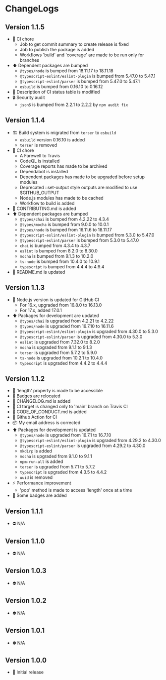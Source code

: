 # ChangeLogs

## Version 1.1.5

- :green_heart: CI chore
  - Job to get commit summary to create release is fixed
  - Job to publish the package is added
  - Workflows 'build' and 'coverage' are made to be run only for branches
- :arrow_up: Dependent packages are bumped
  - `@types/node` is bumped from 18.11.17 to 18.11.18
  - `@typescript-eslint/eslint-plugin` is bumped from 5.47.0 to 5.47.1
  - `@typescript-eslint/parser` is bumped from 5.47.0 to 5.47.1
  - `esbuild` is bumped from 0.16.10 to 0.16.12
- :memo: Description of CI status table is modified
- :lock: Security audit
  - `json5` is bumped from 2.2.1 to 2.2.2 by `npm audit fix`

## Version 1.1.4

- :building_construction: Build system is migrated from `terser` to `esbuild`
  - `esbuild` version 0.16.10 is added
  - `terser` is removed
- :green_heart: CI chore
  - A Farewell to Travis
  - CodeQL is installed
  - Coverage reports has made to be archived
  - Dependabot is installed
  - Dependent packages has made to be upgraded before setup modules
  - Deprecated ::set-output style outputs are modified to use $GITHUB_OUTPUT
  - Node.js modules has made to be cached
  - Workflow to build is added
- :memo: CONTRIBUTING.md is added
- :arrow_up: Dependent packages are bumped
  - `@types/chai` is bumped from 4.2.22 to 4.3.4
  - `@types/mocha` is bumped from 9.0.0 to 10.0.1
  - `@types/node` is bumped from 16.11.6 to 18.11.17
  - `@typescript-eslint/eslint-plugin` is bumped from 5.3.0 to 5.47.0
  - `@typescript-eslint/parser` is bumped from 5.3.0 to 5.47.0
  - `chai` is bumped from 4.3.4 to 4.3.7
  - `eslint` is bumped from 8.2.0 to 8.30.0
  - `mocha` is bumped from 9.1.3 to 10.2.0
  - `ts-node` is bumped from 10.4.0 to 10.9.1
  - `typescript` is bumped from 4.4.4 to 4.9.4
- :memo: README.md is updated

## Version 1.1.3

- :green_heart: Node.js version is updated for GitHub CI
  - For 16.x, upgraded from 16.8.0 to 16.13.0
  - For 17.x, added 17.0.1
- :arrow_up: Packages for development are updated
  - `@types/chai` is upgraded from 4.2.21 to 4.2.22
  - `@types/node` is upgraded from 16.7.10 to 16.11.6
  - `@typescript-eslint/eslint-plugin` is upgraded from 4.30.0 to 5.3.0
  - `@typescript-eslint/parser` is upgraded from 4.30.0 to 5.3.0
  - `eslint` is upgraded from 7.32.0 to 8.2.0
  - `mocha` is upgraded from 9.1.1 to 9.1.3
  - `terser` is upgraded from 5.7.2 to 5.9.0
  - `ts-node` is upgraded from 10.2.1 to 10.4.0
  - `typescript` is upgraded from 4.4.2 to 4.4.4

## Version 1.1.2

- :art: 'length' property is made to be accessible
- :memo: Badges are relocated
- :memo: CHANGELOG.md is added
- :green_heart: CI target is changed only to 'main' branch on Travis CI
- :memo: CODE_OF_CONDUCT.md is added
- :green_heart: Github Action for CI
- :package: My email address is corrected
- :arrow_up: Packages for development is updated
  - `@types/node` is upgraded from 16.7.1 to 16.7.10
  - `@typescript-eslint/eslint-plugin` is upgraded from 4.29.2 to 4.30.0
  - `@typescript-eslint/parser` is upgraded from 4.29.2 to 4.30.0
  - `mkdirp` is added
  - `mocha` is upgraded from 9.1.0 to 9.1.1
  - `npm-run-all` is added
  - `terser` is upgraded from 5.7.1 to 5.7.2
  - `typescript` is upgraded from 4.3.5 to 4.4.2
  - `uuid` is removed
- :zap: Performance improvement
  - 'pop' method is made to access 'length' once at a time
- :memo: Some badges are added

## Version 1.1.1

- :no_entry: N/A

## Version 1.1.0

- :no_entry: N/A

## Version 1.0.3

- :no_entry: N/A

## Version 1.0.2

- :no_entry: N/A

## Version 1.0.1

- :no_entry: N/A

## Version 1.0.0

- :tada: Initial release
